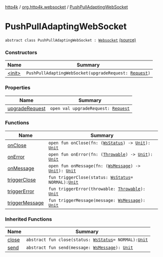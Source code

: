 [http4k](../../index.md) / [org.http4k.websocket](../index.md) / [PushPullAdaptingWebSocket](./index.md)

# PushPullAdaptingWebSocket

`abstract class PushPullAdaptingWebSocket : `[`Websocket`](../-websocket/index.md) [(source)](https://github.com/http4k/http4k/blob/master/http4k-core/src/main/kotlin/org/http4k/websocket/internal.kt#L6)

### Constructors

| Name | Summary |
|---|---|
| [&lt;init&gt;](-init-.md) | `PushPullAdaptingWebSocket(upgradeRequest: `[`Request`](../../org.http4k.core/-request/index.md)`)` |

### Properties

| Name | Summary |
|---|---|
| [upgradeRequest](upgrade-request.md) | `open val upgradeRequest: `[`Request`](../../org.http4k.core/-request/index.md) |

### Functions

| Name | Summary |
|---|---|
| [onClose](on-close.md) | `open fun onClose(fn: (`[`WsStatus`](../-ws-status/index.md)`) -> `[`Unit`](https://kotlinlang.org/api/latest/jvm/stdlib/kotlin/-unit/index.html)`): `[`Unit`](https://kotlinlang.org/api/latest/jvm/stdlib/kotlin/-unit/index.html) |
| [onError](on-error.md) | `open fun onError(fn: (`[`Throwable`](https://kotlinlang.org/api/latest/jvm/stdlib/kotlin/-throwable/index.html)`) -> `[`Unit`](https://kotlinlang.org/api/latest/jvm/stdlib/kotlin/-unit/index.html)`): `[`Unit`](https://kotlinlang.org/api/latest/jvm/stdlib/kotlin/-unit/index.html) |
| [onMessage](on-message.md) | `open fun onMessage(fn: (`[`WsMessage`](../-ws-message/index.md)`) -> `[`Unit`](https://kotlinlang.org/api/latest/jvm/stdlib/kotlin/-unit/index.html)`): `[`Unit`](https://kotlinlang.org/api/latest/jvm/stdlib/kotlin/-unit/index.html) |
| [triggerClose](trigger-close.md) | `fun triggerClose(status: `[`WsStatus`](../-ws-status/index.md)` = NORMAL): `[`Unit`](https://kotlinlang.org/api/latest/jvm/stdlib/kotlin/-unit/index.html) |
| [triggerError](trigger-error.md) | `fun triggerError(throwable: `[`Throwable`](https://kotlinlang.org/api/latest/jvm/stdlib/kotlin/-throwable/index.html)`): `[`Unit`](https://kotlinlang.org/api/latest/jvm/stdlib/kotlin/-unit/index.html) |
| [triggerMessage](trigger-message.md) | `fun triggerMessage(message: `[`WsMessage`](../-ws-message/index.md)`): `[`Unit`](https://kotlinlang.org/api/latest/jvm/stdlib/kotlin/-unit/index.html) |

### Inherited Functions

| Name | Summary |
|---|---|
| [close](../-websocket/close.md) | `abstract fun close(status: `[`WsStatus`](../-ws-status/index.md)` = NORMAL): `[`Unit`](https://kotlinlang.org/api/latest/jvm/stdlib/kotlin/-unit/index.html) |
| [send](../-websocket/send.md) | `abstract fun send(message: `[`WsMessage`](../-ws-message/index.md)`): `[`Unit`](https://kotlinlang.org/api/latest/jvm/stdlib/kotlin/-unit/index.html) |
